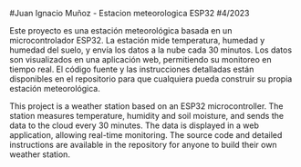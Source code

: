 #Juan Ignacio Muñoz - Estacion meteorologica ESP32 
#4/2023

Este proyecto es una estación meteorológica basada en un microcontrolador ESP32. 
La estación mide temperatura, humedad y humedad del suelo, y envía los datos a la nube cada 30 minutos. 
Los datos son visualizados en una aplicación web, permitiendo su monitoreo en tiempo real. 
El código fuente y las instrucciones detalladas están disponibles en el repositorio para que cualquiera pueda construir su propia estación meteorológica.

This project is a weather station based on an ESP32 microcontroller. 
The station measures temperature, humidity and soil moisture, and sends the data to the cloud every 30 minutes. 
The data is displayed in a web application, allowing real-time monitoring. 
The source code and detailed instructions are available in the repository for anyone to build their own weather station.
